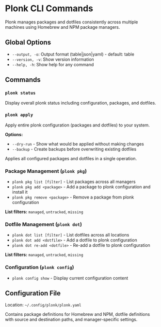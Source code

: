 # Plonk CLI Commands

Plonk manages packages and dotfiles consistently across multiple machines using Homebrew and NPM package managers.

## Global Options

- `--output, -o`: Output format (table|json|yaml) - default: table
- `--version, -v`: Show version information
- `--help, -h`: Show help for any command

## Commands

### `plonk status`
Display overall plonk status including configuration, packages, and dotfiles.

### `plonk apply`
Apply entire plonk configuration (packages and dotfiles) to your system.

**Options:**
- `--dry-run` - Show what would be applied without making changes
- `--backup` - Create backups before overwriting existing dotfiles

Applies all configured packages and dotfiles in a single operation.

### Package Management (`plonk pkg`)

- `plonk pkg list [filter]` - List packages across all managers
- `plonk pkg add <package>` - Add a package to plonk configuration and install it
- `plonk pkg remove <package>` - Remove a package from plonk configuration

**List filters:** `managed`, `untracked`, `missing`

### Dotfile Management (`plonk dot`)

- `plonk dot list [filter]` - List dotfiles across all locations
- `plonk dot add <dotfile>` - Add a dotfile to plonk configuration
- `plonk dot re-add <dotfile>` - Re-add a dotfile to plonk configuration

**List filters:** `managed`, `untracked`, `missing`

### Configuration (`plonk config`)

- `plonk config show` - Display current configuration content

## Configuration File

Location: `~/.config/plonk/plonk.yaml`

Contains package definitions for Homebrew and NPM, dotfile definitions with source and destination paths, and manager-specific settings.